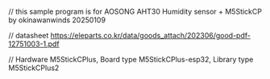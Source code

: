 // this sample program is for AOSONG AHT30 Humidity sensor + M5StickCP   by okinawanwinds 20250109

// datasheet https://eleparts.co.kr/data/goods_attach/202306/good-pdf-12751003-1.pdf 

// Hardware M5StickCPlus, Board type M5StickCPlus-esp32,  Library type M5StickCPlus2

